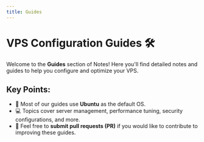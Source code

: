 ```yaml
---
title: Guides
---
```


# VPS Configuration Guides 🛠️

Welcome to the **Guides** section of Notes! Here you'll find detailed notes and guides to help you configure and optimize your VPS.

## Key Points:
- 🐧 Most of our guides use **Ubuntu** as the default OS.
- 💻 Topics cover server management, performance tuning, security configurations, and more.
- 📄 Feel free to **submit pull requests (PR)** if you would like to contribute to improving these guides.

